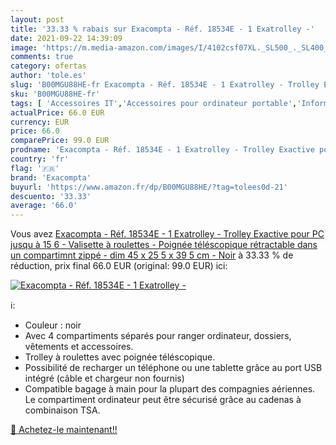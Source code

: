 ```yaml
---
layout: post
title: '33.33 % rabais sur Exacompta - Réf. 18534E - 1 Exatrolley -'
date: 2021-09-22 14:39:09
image: 'https://m.media-amazon.com/images/I/4102csf07XL._SL500_._SL400_.jpg'
comments: true
category: ofertas
author: 'tole.es'
slug: 'B00MGU88HE-fr Exacompta - Réf. 18534E - 1 Exatrolley - Trolley Exactive...'
sku: 'B00MGU88HE-fr'
tags: [ 'Accessoires IT','Accessoires pour ordinateur portable','Informatique','Mallettes à roulettes pour ordinateur portable','Sacs et housses pour ordinateur portable','exacompta', ]
actualPrice: 66.0 EUR
currency: EUR
price: 66.0
comparePrice: 99.0 EUR
prodname: 'Exacompta - Réf. 18534E - 1 Exatrolley - Trolley Exactive pour PC jusqu à 15 6   - Valisette à roulettes - Poignée téléscopique rétractable dans un compartimnt zippé - dim 45 x 25 5 x 39 5 cm - Noir'
country: 'fr'
flag: '🇫🇷'
brand: 'Exacompta'
buyurl: 'https://www.amazon.fr/dp/B00MGU88HE/?tag=tolees0d-21'
descuento: '33.33'
average: '66.0'
---
```


Vous avez [Exacompta - Réf. 18534E - 1 Exatrolley - Trolley Exactive pour PC jusqu à 15 6   - Valisette à roulettes - Poignée téléscopique rétractable dans un compartimnt zippé - dim 45 x 25 5 x 39 5 cm - Noir](https://www.amazon.fr/dp/B00MGU88HE/?tag=tolees0d-21)  à  33.33 % de réduction, prix final  66.0 EUR (original: 99.0 EUR) ici:

[![Exacompta - Réf. 18534E - 1 Exatrolley -](https://m.media-amazon.com/images/I/4102csf07XL._SL500_._SL400_.jpg)](https://www.amazon.fr/dp/B00MGU88HE/?tag=tolees0d-21)

ℹ️:

- Couleur : noir
- Avec 4 compartiments séparés pour ranger ordinateur, dossiers, vêtements et accessoires.
- Trolley à roulettes avec poignée téléscopique.
- Possibilité de recharger un téléphone ou une tablette grâce au port USB intégré (câble et chargeur non fournis)
- Compatible bagage à main pour la plupart des compagnies aériennes. Le compartiment ordinateur peut être sécurisé grâce au cadenas à combinaison TSA.

[🛒 Achetez-le maintenant!!](https://www.amazon.fr/dp/B00MGU88HE/?tag=tolees0d-21)
